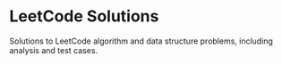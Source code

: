 # LeetCode Solutions
Solutions to LeetCode algorithm and data structure problems, including analysis and test cases.
